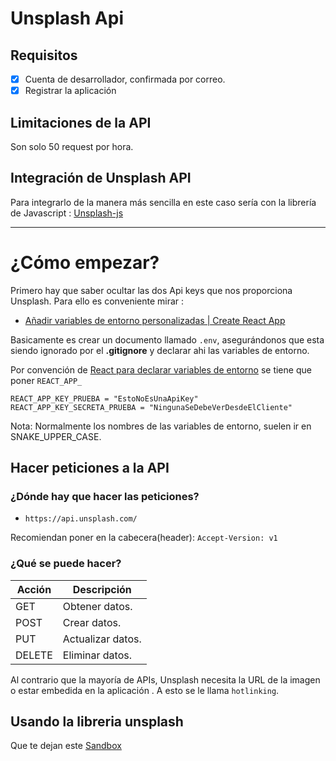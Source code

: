 # Unsplash Api
## Requisitos
- [x] Cuenta de desarrollador, confirmada por correo.
- [X] Registrar la aplicación

## Limitaciones de la API

Son solo 50 request por hora.

## Integración de Unsplash API
Para integrarlo de la manera más sencilla en este caso sería con la librería de Javascript : [Unsplash-js](https://github.com/unsplash/unsplash-js)

---

# ¿Cómo empezar?

Primero hay que saber ocultar las dos Api keys que nos proporciona Unsplash.
Para ello es conveniente mirar :
- [Añadir variables de entorno personalizadas | Create React App](https://create-react-app.dev/docs/adding-custom-environment-variables/)

Basicamente es crear un documento llamado ``.env``, asegurándonos que esta siendo ignorado por el **.gitignore** y declarar ahi las variables de entorno.

Por convención de [React para declarar variables de entorno](https://create-react-app.dev/docs/adding-custom-environment-variables/) se tiene que poner ``REACT_APP_``
```
REACT_APP_KEY_PRUEBA = "EstoNoEsUnaApiKey"
REACT_APP_KEY_SECRETA_PRUEBA = "NingunaSeDebeVerDesdeElCliente"
```

Nota: Normalmente los nombres de las variables de entorno, suelen ir en SNAKE_UPPER_CASE.


## Hacer peticiones a la API
### ¿Dónde hay que hacer las peticiones?
- ``https://api.unsplash.com/``

Recomiendan poner en la cabecera(header):  ``Accept-Version: v1``

### ¿Qué se puede hacer?
| Acción | Descripción       |
| ------ | ----------------- |
| GET    | Obtener datos.    |
| POST   | Crear datos.      |
| PUT    | Actualizar datos. |
| DELETE | Eliminar datos.   |



Al contrario que la mayoría de APIs, Unsplash necesita la URL de la imagen o estar embedida en la aplicación . A esto se le llama ``hotlinking``.

## Usando la libreria unsplash
Que te dejan este [Sandbox](https://stackblitz.com/edit/unsplash-js-javascript?file=src%2Findex.js)
